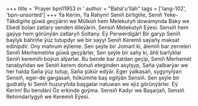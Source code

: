 +++
title = 'Prayer bpn11953 in '
author = "Bahá'u'lláh"
tags = ['lang-102', 'bpn-unsorted']
+++
Ýa Kerim, Ýa Rahym! 
    Seniň birligiňe, Seniň Ýeke-Täkdigiňe güwä geçýärin we Mülküň hem Melekutyň dowamynda Baky we Ebedi bolan zatlary senden dileýärin. Sensiň Melekutyň Eýesi. Sensiň hem gaýyp hem görünýän zatlaryň Soltany.
    Eý Perwerdigär! Bir garyp Seniň baýlyk bähriňe ýüz tutupdyr we bir saýyl Seniň Keremli saýaňy maksat edinipdir. Ony mahrum eýleme. Sen şeýle bir Jomart ki, älemiň bar zerreleri Seniň Merhemetiňe güwä geçýärler, Sen şeýle bir sahy ki, ähli barlyklar Seniň keremiňi boýun alýarlar.
    Bu bende bar zatdan geçip, Seniň Merhemet tanabyňdan we Seniň kerem donuň eteginden asylşyp, Saňa ýalbarýar we her halda Saňa ýüz tutup, Saňa şükür edýär. Eger ýalkasaň, sygynylýan Sensiň, eger-de gargasaň, hökümiňe baş egilýän Sensiň. Sen şeýle bir gudratly ki Seniň huzuryňda başgalar natuwan we ejiz görünýärler.
    Eý Kerim! Bu bendäni Öz erkinde goýma. Sensiň Kadyr we Başarjaň, Sensiň Rehimdarlygyň we Keremiň Eýesi.
